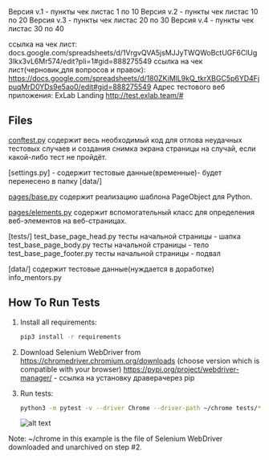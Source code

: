 Версия v.1 - пункты чек листас 1 по 10
Версия v.2 - пункты чек листас 10 по 20
Версия v.3 - пункты чек листас 20 по 30
Версия v.4 - пункты чек листас 30 по 40


ссылка на чек лист:
docs.google.com/spreadsheets/d/1VrgvQVA5jsMJJyTWQWoBctUGF6ClUg3lkx3vL6Mr574/edit?pli=1#gid=888275549
ссылка на чек лист(черновик,для вопросов и правок):
https://docs.google.com/spreadsheets/d/180ZKiMlL9kQ_tkrXBGC5p6YD4FjpuqMrD0YDs9e5ao0/edit#gid=888275549
Адрес тестового веб приложения: ExLab Landing http://test.exlab.team/#

Files
-----

[conftest.py](conftest.py) содержит весь необходимый код для отлова неудачных тестовых случаев и создания снимка экрана
страницы на случай, если какой-либо тест не пройдёт.

[settings.py] - содержит тестовые данные(временные)- будет перенесено в папку [data/]

[pages/base.py](pages/base.py) содержит реализацию шаблона PageObject для Python.

[pages/elements.py](pages/elements.py) содержит вспомогательный класс для определения веб-элементов на веб-страницах.

[tests/]
test_base_page_head.py тесты начальной страницы - шапка
test_base_page_body.py тесты начальной страницы - тело
test_base_page_footer.py тесты начальной страницы - подвал

[data/] содержит тестовые данные(нуждается в доработке)
info_mentors.py


How To Run Tests
----------------

1) Install all requirements:

    ```bash
    pip3 install -r requirements
    ```

2) Download Selenium WebDriver from https://chromedriver.chromium.org/downloads (choose version which is compatible with your browser)
https://pypi.org/project/webdriver-manager/ - ссылка на установку  драверачерез pip
3) Run tests:

    ```bash
    python3 -m pytest -v --driver Chrome --driver-path ~/chrome tests/*
    ```

   ![alt text](example.png)

Note:
~/chrome in this example is the file of Selenium WebDriver downloaded and unarchived on step #2.

